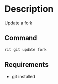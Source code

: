 # Description

Update a fork

## Command

```bash
rit git update fork
```

## Requirements

- git installed
